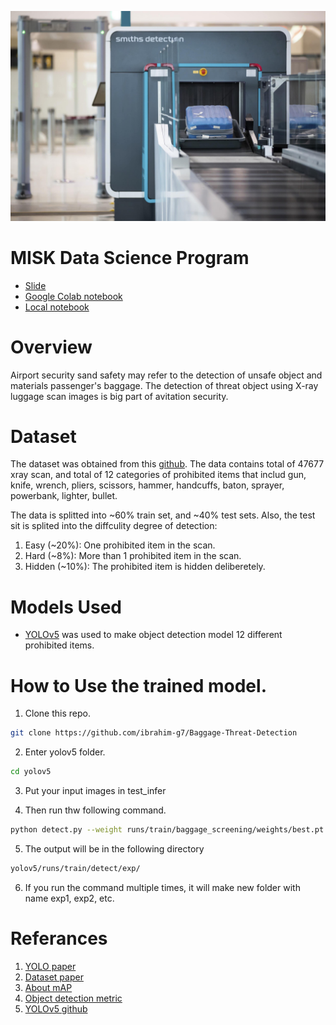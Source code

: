 ![alt text](./images/CTiX-CT-TSA.jpg)
# MISK Data Science Program

* [Slide](https://docs.google.com/presentation/d/1q3doLNy-2cXDUia56dEooTAE0ZSozYakfhx7RAyapzI/edit#slide=id.g1b821f873c6_15_23)
* [Google Colab notebook](./src/google_colab_notebook.ipynb)
* [Local notebook](./src/notebook.ipynb)

# Overview
Airport security sand safety may refer to the detection of unsafe object and materials passenger's baggage. The detection of threat object using X-ray luggage scan images is big part of avitation security.

# Dataset

The dataset was obtained from this [github](https://github.com/bywang2018/security-dataset). The data contains total of 47677 xray scan, and total of 12 categories of prohibited items that includ gun, knife, wrench, pliers, scissors, hammer, handcuffs, baton, sprayer, powerbank, lighter, bullet. 

The data is splitted into ~60% train set, and ~40% test sets. Also, the test sit is splited into the diffculity degree of detection:

1. Easy (~20%): One prohibited item in the scan.
2. Hard (~8%): More than 1 prohibited item in the scan.
3. Hidden (~10%): The prohibited item is hidden deliberetely.

# Models Used
- [YOLOv5](https://github.com/ultralytics/yolov5) was used to make object detection model 12 different prohibited items. 

# How to Use the trained model.
1. Clone this repo.
```bash
git clone https://github.com/ibrahim-g7/Baggage-Threat-Detection
```
2. Enter yolov5 folder.
```bash
cd yolov5
```
3. Put your input images in test_infer

4. Then run thw following command.
```bash
python detect.py --weight runs/train/baggage_screening/weights/best.pt --img 640 --conf 0.4 --source ./test_infer
```
5. The output will be in the following directory 
```bash
yolov5/runs/train/detect/exp/
```
6. If you run the command multiple times, it will make new folder with name exp1, exp2, etc.
# Referances
1. [YOLO paper](https://arxiv.org/pdf/1506.02640.pdf)
2. [Dataset paper](https://arxiv.org/pdf/2108.07020.pdf )
3. [About mAP](https://jonathan-hui.medium.com/map-mean-average-precision-for-object-detection-45c121a31173 )
4. [Object detection metric](https://github.com/rafaelpadilla/Object-Detection-Metrics)
5. [YOLOv5 github](https://github.com/ultralytics/yolov5 )
